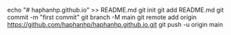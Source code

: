 echo "# haphanhp.github.io" >> README.md
git init
git add README.md
git commit -m "first commit"
git branch -M main
git remote add origin https://github.com/haphanhp/haphanhp.github.io.git
git push -u origin main

